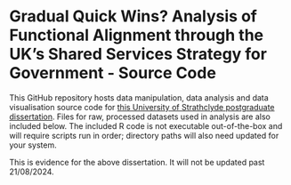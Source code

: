 # Gradual Quick Wins? Analysis of Functional Alignment through the UK’s Shared Services Strategy for Government - Source Code

This GitHub repository hosts data manipulation, data analysis and data visualisation source code for [this University of Strathclyde postgraduate dissertation](https://cabridgeman.github.io/pgdiss.pdf). Files for raw, processed datasets used in analysis are also included below. The included R code is not executable out-of-the-box and will require scripts run in order; directory paths will also need updated for your system.

This is evidence for the above dissertation. It will not be updated past 21/08/2024.
